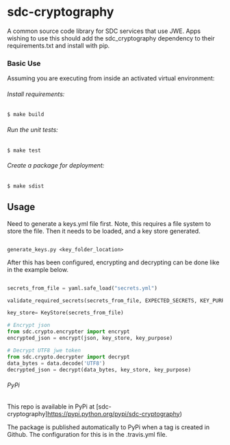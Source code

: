 # sdc-cryptography
A common source code library for SDC services that use JWE. Apps wishing to use this should add the sdc_cryptography
dependency to their requirements.txt and install with pip.

### Basic Use

Assuming you are executing from inside an activated virtual environment:

###### Install requirements:

    $ make build

###### Run the unit tests:

    $ make test

###### Create a package for deployment:

    $ make sdist

## Usage

Need to generate a keys.yml file first.  Note, this requires a file system
to store the file.  Then it needs to be loaded, and a key store generated.
```

generate_keys.py <key_folder_location>

```

After this has been configured, encrypting and decrypting can be done like in the
example below.
```python

secrets_from_file = yaml.safe_load("secrets.yml")

validate_required_secrets(secrets_from_file, EXPECTED_SECRETS, KEY_PURPOSE_SUBMISSION)

key_store= KeyStore(secrets_from_file)

# Encrypt json
from sdc.crypto.encrypter import encrypt
encrypted_json = encrypt(json, key_store, key_purpose)

# Decrypt UTF8 jwe token
from sdc.crypto.decrypter import decrypt
data_bytes = data.decode('UTF8')
decrypted_json = decrypt(data_bytes, key_store, key_purpose)

```

###### PyPi

This repo is available in PyPi at [sdc-cryptography]https://pypi.python.org/pypi/sdc-cryptography)

The package is published automatically to PyPi when a tag is created in Github. The configuration for this is in the
.travis.yml file.
